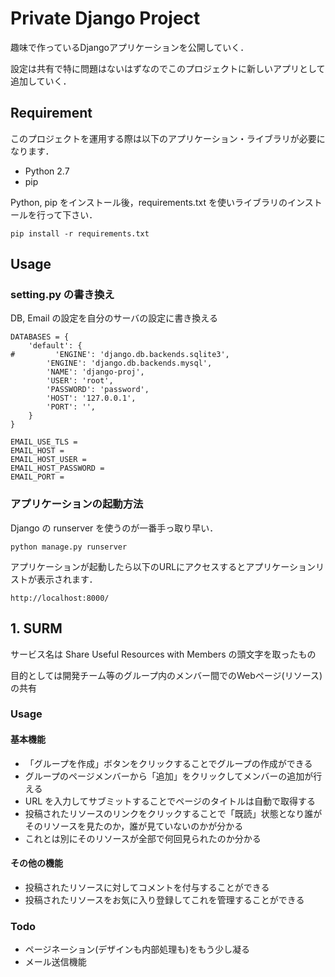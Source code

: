 # Private Django Project

趣味で作っているDjangoアプリケーションを公開していく．

設定は共有で特に問題はないはずなのでこのプロジェクトに新しいアプリとして追加していく．

## Requirement

このプロジェクトを運用する際は以下のアプリケーション・ライブラリが必要になります．

- Python 2.7
- pip

Python, pip をインストール後，requirements.txt を使いライブラリのインストールを行って下さい．

    pip install -r requirements.txt

## Usage

### setting.py の書き換え

DB, Email の設定を自分のサーバの設定に書き換える

    DATABASES = {
        'default': {
    #         'ENGINE': 'django.db.backends.sqlite3',
            'ENGINE': 'django.db.backends.mysql',
            'NAME': 'django-proj',
            'USER': 'root',
            'PASSWORD': 'password',
            'HOST': '127.0.0.1',
            'PORT': '',
        }
    }

    EMAIL_USE_TLS = 
    EMAIL_HOST = 
    EMAIL_HOST_USER = 
    EMAIL_HOST_PASSWORD = 
    EMAIL_PORT = 

### アプリケーションの起動方法

Django の runserver を使うのが一番手っ取り早い．

    python manage.py runserver

アプリケーションが起動したら以下のURLにアクセスするとアプリケーションリストが表示されます．

    http://localhost:8000/

## 1. SURM

サービス名は Share Useful Resources with Members の頭文字を取ったもの

目的としては開発チーム等のグループ内のメンバー間でのWebページ(リソース)の共有

### Usage

#### 基本機能

- 「グループを作成」ボタンをクリックすることでグループの作成ができる
- グループのページメンバーから「追加」をクリックしてメンバーの追加が行える
- URL を入力してサブミットすることでページのタイトルは自動で取得する
- 投稿されたリソースのリンクをクリックすることで「既読」状態となり誰がそのリソースを見たのか，誰が見ていないのかが分かる
- これとは別にそのリソースが全部で何回見られたのか分かる

#### その他の機能
- 投稿されたリソースに対してコメントを付与することができる
- 投稿されたリソースをお気に入り登録してこれを管理することができる

### Todo

- ページネーション(デザインも内部処理も)をもう少し凝る
- メール送信機能